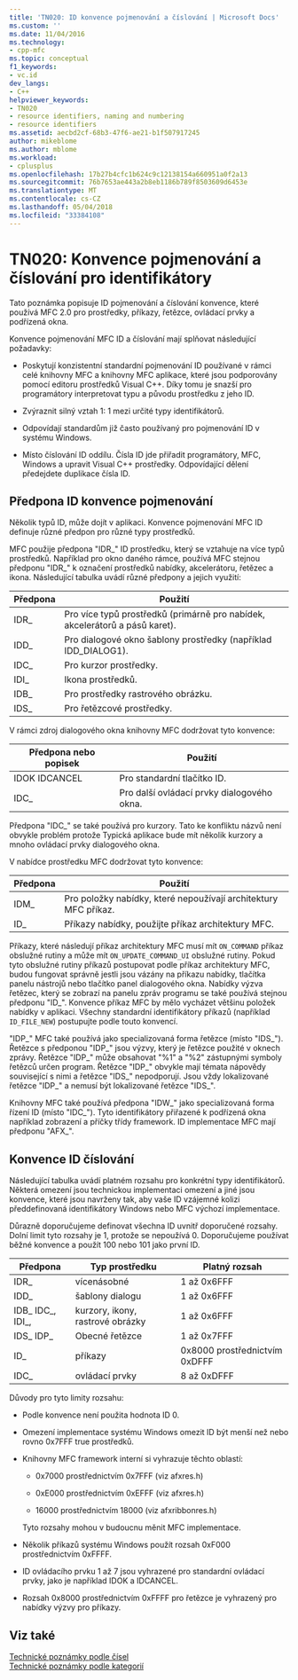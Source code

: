 ```yaml
---
title: 'TN020: ID konvence pojmenování a číslování | Microsoft Docs'
ms.custom: ''
ms.date: 11/04/2016
ms.technology:
- cpp-mfc
ms.topic: conceptual
f1_keywords:
- vc.id
dev_langs:
- C++
helpviewer_keywords:
- TN020
- resource identifiers, naming and numbering
- resource identifiers
ms.assetid: aecbd2cf-68b3-47f6-ae21-b1f507917245
author: mikeblome
ms.author: mblome
ms.workload:
- cplusplus
ms.openlocfilehash: 17b27b4cfc1b624c9c12138154a660951a0f2a13
ms.sourcegitcommit: 76b7653ae443a2b8eb1186b789f8503609d6453e
ms.translationtype: MT
ms.contentlocale: cs-CZ
ms.lasthandoff: 05/04/2018
ms.locfileid: "33384108"
---
```

# <a name="tn020-id-naming-and-numbering-conventions"></a>TN020: Konvence pojmenování a číslování pro identifikátory
Tato poznámka popisuje ID pojmenování a číslování konvence, které používá MFC 2.0 pro prostředky, příkazy, řetězce, ovládací prvky a podřízená okna.  
  
 Konvence pojmenování MFC ID a číslování mají splňovat následující požadavky:  
  
-   Poskytují konzistentní standardní pojmenování ID používané v rámci celé knihovny MFC a knihovny MFC aplikace, které jsou podporovány pomocí editoru prostředků Visual C++. Díky tomu je snazší pro programátory interpretovat typu a původu prostředku z jeho ID.  
  
-   Zvýraznit silný vztah 1: 1 mezi určité typy identifikátorů.  
  
-   Odpovídají standardům již často používaný pro pojmenování ID v systému Windows.  
  
-   Místo číslování ID oddílu. Čísla ID jde přiřadit programátory, MFC, Windows a upravit Visual C++ prostředky. Odpovídající dělení předejdete duplikace čísla ID.  
  
## <a name="the-id-prefix-naming-convention"></a>Předpona ID konvence pojmenování  
 Několik typů ID, může dojít v aplikaci. Konvence pojmenování MFC ID definuje různé předpon pro různé typy prostředků.  
  
 MFC použije předpona "IDR_" ID prostředku, který se vztahuje na více typů prostředků. Například pro okno daného rámce, používá MFC stejnou předponu "IDR_" k označení prostředků nabídky, akcelerátoru, řetězec a ikona. Následující tabulka uvádí různé předpony a jejich využití:  
  
|Předpona|Použití|  
|------------|---------|  
|IDR_|Pro více typů prostředků (primárně pro nabídek, akcelerátorů a pásů karet).|  
|IDD_|Pro dialogové okno šablony prostředky (například IDD_DIALOG1).|  
|IDC_|Pro kurzor prostředky.|  
|IDI_|Ikona prostředků.|  
|IDB_|Pro prostředky rastrového obrázku.|  
|IDS_|Pro řetězcové prostředky.|  
  
 V rámci zdroj dialogového okna knihovny MFC dodržovat tyto konvence:  
  
|Předpona nebo popisek|Použití|  
|---------------------|---------|  
|IDOK IDCANCEL|Pro standardní tlačítko ID.|  
|IDC_|Pro další ovládací prvky dialogového okna.|  
  
 Předpona "IDC_" se také používá pro kurzory. Tato ke konfliktu názvů není obvykle problém protože Typická aplikace bude mít několik kurzory a mnoho ovládací prvky dialogového okna.  
  
 V nabídce prostředku MFC dodržovat tyto konvence:  
  
|Předpona|Použití|  
|------------|---------|  
|IDM_|Pro položky nabídky, které nepoužívají architektury MFC příkaz.|  
|ID_|Příkazy nabídky, použijte příkaz architektury MFC.|  
  
 Příkazy, které následují příkaz architektury MFC musí mít `ON_COMMAND` příkaz obslužné rutiny a může mít `ON_UPDATE_COMMAND_UI` obslužné rutiny. Pokud tyto obslužné rutiny příkazů postupovat podle příkaz architektury MFC, budou fungovat správně jestli jsou vázány na příkazu nabídky, tlačítka panelu nástrojů nebo tlačítko panel dialogového okna. Nabídky výzva řetězec, který se zobrazí na panelu zpráv programu se také používá stejnou předponu "ID_". Konvence příkaz MFC by mělo vycházet většinu položek nabídky v aplikaci. Všechny standardní identifikátory příkazů (například `ID_FILE_NEW`) postupujte podle touto konvencí.  
  
 "IDP_" MFC také používá jako specializovaná forma řetězce (místo "IDS_"). Řetězce s předponou "IDP_" jsou výzvy, který je řetězce použité v oknech zprávy. Řetězce "IDP_" může obsahovat "%1" a "%2" zástupnými symboly řetězců určen program. Řetězce "IDP_" obvykle mají témata nápovědy související s nimi a řetězce "IDS_" nepodporují. Jsou vždy lokalizované řetězce "IDP_" a nemusí být lokalizované řetězce "IDS_".  
  
 Knihovny MFC také používá předpona "IDW_" jako specializovaná forma řízení ID (místo "IDC_"). Tyto identifikátory přiřazené k podřízená okna například zobrazení a příčky třídy framework. ID implementace MFC mají předponu "AFX_".  
  
## <a name="the-id-numbering-convention"></a>Konvence ID číslování  
 Následující tabulka uvádí platném rozsahu pro konkrétní typy identifikátorů. Některá omezení jsou technickou implementaci omezení a jiné jsou konvence, které jsou navrženy tak, aby vaše ID vzájemné kolizi předdefinovaná identifikátory Windows nebo MFC výchozí implementace.  
  
 Důrazně doporučujeme definovat všechna ID uvnitř doporučené rozsahy. Dolní limit tyto rozsahy je 1, protože se nepoužívá 0. Doporučujeme používat běžné konvence a použít 100 nebo 101 jako první ID.  
  
|Předpona|Typ prostředku|Platný rozsah|  
|------------|-------------------|-----------------|  
|IDR_|vícenásobné|1 až 0x6FFF|  
|IDD_|šablony dialogu|1 až 0x6FFF|  
|IDB_ IDC_, IDI_,|kurzory, ikony, rastrové obrázky|1 až 0x6FFF|  
|IDS_ IDP_|Obecné řetězce|1 až 0x7FFF|  
|ID_|příkazy|0x8000 prostřednictvím 0xDFFF|  
|IDC_|ovládací prvky|8 až 0xDFFF|  
  
 Důvody pro tyto limity rozsahu:  
  
-   Podle konvence není použita hodnota ID 0.  
  
-   Omezení implementace systému Windows omezit ID být menší než nebo rovno 0x7FFF true prostředků.  
  
-   Knihovny MFC framework interní si vyhrazuje těchto oblastí:  
  
    -   0x7000 prostřednictvím 0x7FFF (viz afxres.h)  
  
    -   0xE000 prostřednictvím 0xEFFF (viz afxres.h)  
  
    -   16000 prostřednictvím 18000 (viz afxribbonres.h)  
  
     Tyto rozsahy mohou v budoucnu měnit MFC implementace.  
  
-   Několik příkazů systému Windows použít rozsah 0xF000 prostřednictvím 0xFFFF.  
  
-   ID ovládacího prvku 1 až 7 jsou vyhrazené pro standardní ovládací prvky, jako je například IDOK a IDCANCEL.  
  
-   Rozsah 0x8000 prostřednictvím 0xFFFF pro řetězce je vyhrazený pro nabídky výzvy pro příkazy.  
  
## <a name="see-also"></a>Viz také  
 [Technické poznámky podle čísel](../mfc/technical-notes-by-number.md)   
 [Technické poznámky podle kategorií](../mfc/technical-notes-by-category.md)

